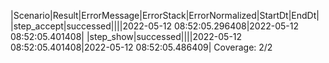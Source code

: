 |Scenario|Result|ErrorMessage|ErrorStack|ErrorNormalized|StartDt|EndDt|
|step_accept|successed||||2022-05-12 08:52:05.296408|2022-05-12 08:52:05.401408|
|step_show|successed||||2022-05-12 08:52:05.401408|2022-05-12 08:52:05.486409|
Coverage: 2/2
